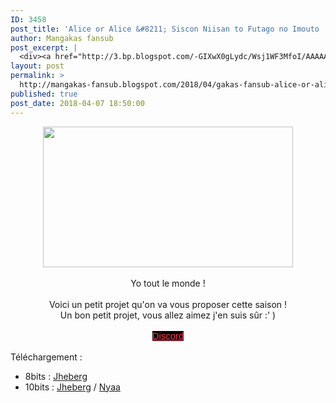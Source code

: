 ```yaml
---
ID: 3458
post_title: 'Alice or Alice &#8211; Siscon Niisan to Futago no Imouto  01'
author: Mangakas fansub
post_excerpt: |
  <div><a href="http://3.bp.blogspot.com/-GIXwX0gLydc/Wsj1WF3MfoI/AAAAAAAABKY/EX2xXg9P9aYSSDHpkpOyeAZeXzTD9gnEQCK4BGAYYCw/s1600/vlcsnap-error103.png" imageanchor="1"><img border="0" height="225" src="https://3.bp.blogspot.com/-GIXwX0gLydc/Wsj1WF3MfoI/AAAAAAAABKY/EX2xXg9P9aYSSDHpkpOyeAZeXzTD9gnEQCK4BGAYYCw/s400/vlcsnap-error103.png" width="400"></a></div><div><br></div><div>Yo tout le monde !</div><div><br></div><div>Voici un petit projet qu'on va vous proposer cette saison !</div><div>Un bon petit projet, vous allez aimez j'en suis s&ucirc;r :' )</div><div><br></div><div><a href="https://discord.gg/xzxCd89" target="_blank">Discord</a></div><div><br></div><div>T&eacute;l&eacute;chargement :&nbsp;</div><div></div><ul><li>8bits : <a href="http://jheberg.net/captcha/mangakas-fansub-alice-or-alice-siscon-niisan-to-4/" target="_blank">Jheberg</a>&nbsp;</li><li>10bits :&nbsp;<a href="http://jheberg.net/captcha/mangakas-fansub-alice-or-alice-siscon-niisan-to-2/" target="_blank">Jheberg</a> / <a href="https://nyaa.si/view/1024238" target="_blank">Nyaa</a></li></ul>
layout: post
permalink: >
  http://mangakas-fansub.blogspot.com/2018/04/gakas-fansub-alice-or-alice-siscon.html
published: true
post_date: 2018-04-07 18:50:00
---
```

<div class="separator" style="clear: both; text-align: center;"><a href="http://3.bp.blogspot.com/-GIXwX0gLydc/Wsj1WF3MfoI/AAAAAAAABKY/EX2xXg9P9aYSSDHpkpOyeAZeXzTD9gnEQCK4BGAYYCw/s1600/vlcsnap-error103.png" imageanchor="1" style="margin-left: 1em; margin-right: 1em;"><img border="0" height="225" src="https://united-subs.dearclouds.com/wp-content/uploads/2018/04/0271cbd50e43a32662544946ea38c9e4.jpg" width="400" /></a></div><div class="separator" style="clear: both; text-align: center;"><br /></div><div class="separator" style="clear: both; text-align: center;">Yo tout le monde !</div><div class="separator" style="clear: both; text-align: center;"><br /></div><div class="separator" style="clear: both; text-align: center;">Voici un petit projet qu'on va vous proposer cette saison !</div><div class="separator" style="clear: both; text-align: center;">Un bon petit projet, vous allez aimez j'en suis sûr :' )</div><div class="separator" style="clear: both; text-align: center;"><br /></div><div class="separator" style="clear: both; text-align: center;"><a href="https://discord.gg/xzxCd89" style="background-color: black; color: #ff4152; font-family: &quot;Trebuchet MS&quot;, Trebuchet, sans-serif; font-size: 14.85px;" >Discord</a></div><div class="separator" style="clear: both; text-align: center;"><br /></div><div class="separator" style="clear: both; text-align: left;">Téléchargement :&nbsp;</div><div class="separator" style="clear: both; text-align: left;"></div><ul><li>8bits : <a href="http://jheberg.net/captcha/mangakas-fansub-alice-or-alice-siscon-niisan-to-4/" >Jheberg</a>&nbsp;</li><li>10bits :&nbsp;<a href="http://jheberg.net/captcha/mangakas-fansub-alice-or-alice-siscon-niisan-to-2/" >Jheberg</a> / <a href="https://nyaa.si/view/1024238" >Nyaa</a></li></ul>